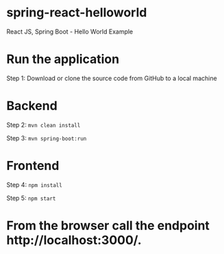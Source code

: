# spring-react-helloworld
React JS, Spring Boot - Hello World Example

# Run the application

Step 1: Download or clone the source code from GitHub to a local machine

# Backend

Step 2:  ```mvn clean install```

Step 3:  ```mvn spring-boot:run```

# Frontend

Step 4:  ```npm install```

Step 5:  ```npm start```

# From the browser call the endpoint http://localhost:3000/.
